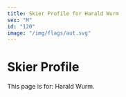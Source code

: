 ```yaml
---
title: Skier Profile for Harald Wurm
sex: "M"
id: "120"
image: "/img/flags/aut.svg" 
---
```


# Skier Profile

This page is for: Harald Wurm.
    